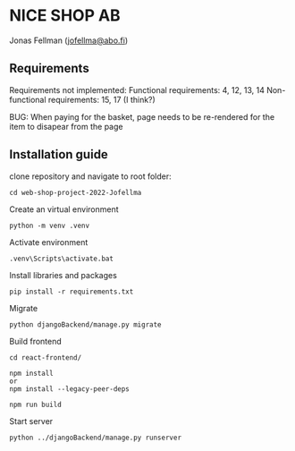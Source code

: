 # **NICE SHOP AB**
Jonas Fellman (jofellma@abo.fi)

## Requirements
Requirements not implemented:
Functional requirements: 4, 12, 13, 14
Non-functional requirements: 15, 17 (I think?)

BUG:
When paying for the basket, page needs to be re-rendered for the item to disapear from the page

## Installation guide
clone repository and navigate to root folder:
```
cd web-shop-project-2022-Jofellma
```
Create an virtual environment
```
python -m venv .venv
```
Activate environment
```
.venv\Scripts\activate.bat
```
Install libraries and packages
```
pip install -r requirements.txt
```
Migrate
```
python djangoBackend/manage.py migrate
```
Build frontend
```
cd react-frontend/
```
```
npm install
or
npm install --legacy-peer-deps
```
```
npm run build
```
Start server
```
python ../djangoBackend/manage.py runserver
```